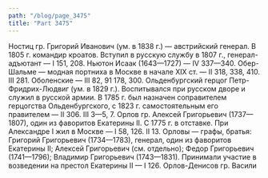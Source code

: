 ```yaml
---
path: "/blog/page_3475"
title: "Part 3475"
---
```



Ностиц гр. Григорий Иванович (ум. в 1838 г.) — австрийский генерал. В 1805 г. командир кроатов. Вступил в русскую службу в 1807 г., генерал-адъютант — I 151, 208.
Ньютон Исаак (1643—1727) — IV 337—340.
Обер-Шальме — модная портниха в Москве в начале XIX ст. — II 318, 338, 410. III 281.
Оболенские — III 82, 91 178, 300.
Ольденбургский герцог Петр-Фридрих-Людвиг (ум. в 1829 г.). Воспитывался при русском дворе и служил в русской армии. В 1785 г. был назначен соправителем герцогства Ольденбургского, с 1823 г. самостоятельным его правителем — II 306. III 3—5, 7.
Орлов гр. Алексей Григорьевич (1737—1807), один из фаворитов Екатерины II. С 1775 г. в отставке. При Александре I жил в Москве — I 58, 126. II 13.
Орловы — графы, братья: Григорий Григорьевич (1734—1783), генерал, один из фаворитов Екатерины II; Алексей Григорьевич (см. отдельно); Федор Григорьевич (1741—1796); Владимир Григорьевич (1743—1831). Принимали участие в возведении на престол Екатерины II — I 126.
Орлов-Денисов гр. Васили

